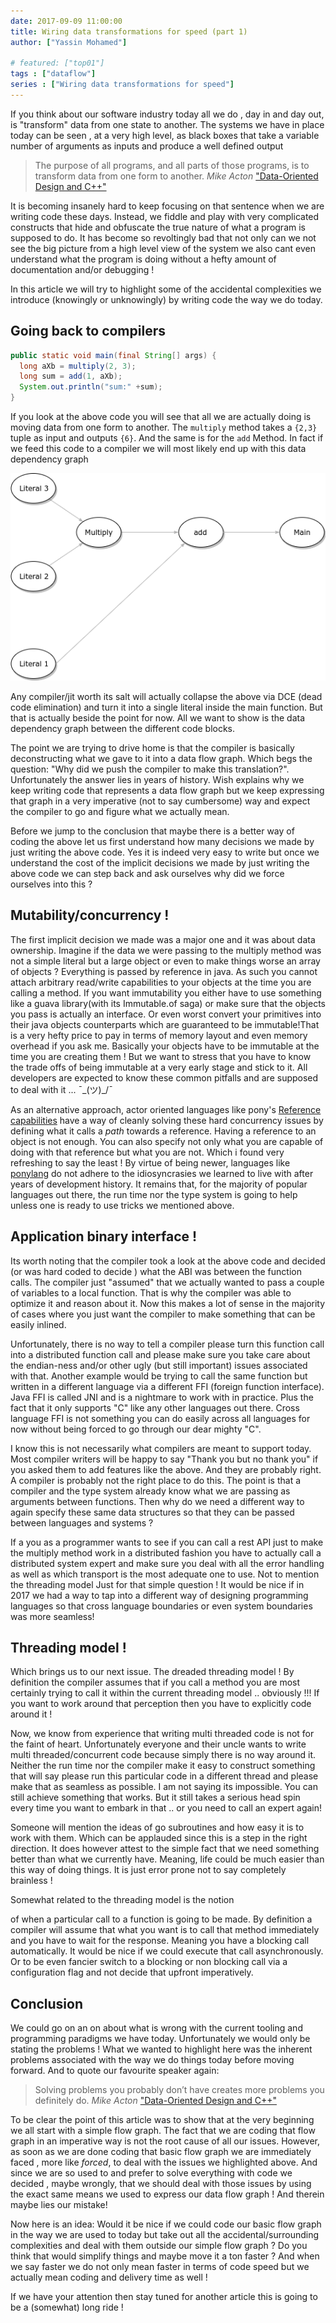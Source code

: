 ```yaml
---
date: 2017-09-09 11:00:00
title: Wiring data transformations for speed (part 1)
author: ["Yassin Mohamed"]

# featured: ["top01"]
tags : ["dataflow"]
series : ["Wiring data transformations for speed"]
---
```


If you think about our software industry today all we do , day in and day out, is "transform" data from one state to another. The systems we have in place today can be seen , at a very high level, as black boxes that take a variable number of arguments as inputs and produce a well defined output

>The purpose of all programs, and all parts of those programs, is to transform data from one form to another. *Mike Acton* ["Data-Oriented Design and C++"](https://youtu.be/rX0ItVEVjHc?t=757)

It is becoming insanely hard to keep focusing on that sentence when we are writing code these days. Instead, we fiddle and play with very complicated constructs that hide and obfuscate the true nature of what a program is supposed to do. It has become so revoltingly bad that not only can we not see the big picture from a high level view of the system we also cant even understand what the program is doing without a hefty amount of documentation and/or debugging !

In this article we will try to highlight some of the accidental complexities we introduce (knowingly or unknowingly) by writing code the way we do today.

## Going back to compilers

```java
public static void main(final String[] args) {
  long aXb = multiply(2, 3);
  long sum = add(1, aXb);
  System.out.println("sum:" +sum);
}
```

If you look at the above code you will see that all we are actually doing is moving data from one form to another. The `multiply` method takes a `{2,3}` tuple as input and outputs `{6}`. And the same is for the `add` Method. In fact if we feed this code to a compiler we will most likely end up with this data dependency graph

![Fig1](/images/wiring-data-transformations-for-speed-001.png )

Any compiler/jit worth its salt will actually collapse the above via DCE (dead code elimination) and turn it into a single literal inside the main function. But that is actually beside the point for now. All we want to show is the data dependency graph between the different code blocks.

The point we are trying to drive home is that the compiler is basically deconstructing what we gave to it into a data flow graph. Which begs the question: "Why did we push the compiler to make this translation?". Unfortunately the answer lies in years of history. Wish explains why we keep writing code that represents a data flow graph but we keep expressing that graph in a very imperative (not to say cumbersome) way and expect the compiler to go and figure what we actually mean. 

Before we jump to the conclusion that maybe there is a better way of coding the above let us first understand how many decisions we made by just writing the above code. Yes it is indeed very easy to write but once we understand the cost of the implicit decisions we made by just writing the above code we can step back and ask ourselves why did we force ourselves into this ?

## Mutability/concurrency !

The first implicit decision we made was a major one and it was about data ownership. Imagine if the data we were passing to the multiply method was not a simple literal but a large object or even to make things worse an array of objects ? Everything is passed by reference in java. As such you cannot attach arbitrary read/write capabilities to your objects at the time you are calling a method. If you want immutability you either have to use something like a guava library(with its Immutable.of saga) or make sure that the objects you pass is actually an interface. Or even worst convert your primitives into their java objects counterparts which are guaranteed to be immutable!That is a very hefty price to pay in terms of memory layout and even memory overhead if you ask me. Basically your objects have to be immutable at the time you are creating them ! But we want to stress that you have to know the trade offs of being immutable at a very early stage and stick to it. All developers are expected to know these common pitfalls and are supposed to deal with it ...  ¯\_(ツ)_/¯

As an alternative approach, actor oriented languages like pony's [Reference capabilities](https://www.ponylang.org/learn/#reference-capabilities) have a way of cleanly solving these hard concurrency issues by defining what it calls a *path* towards a reference. Having a reference to an object is not enough. You can also specify not only what you are capable of doing with that reference but what you are not. Which i found very refreshing to say the least ! By virtue of being newer, languages like [ponylang](https://www.ponylang.org) do not adhere to the idiosyncrasies we learned to live with after years of development history. It remains that, for the majority of popular languages out there, the run time nor the type system is going to help unless one is ready to use tricks we mentioned above.

## Application binary interface !

Its worth noting that the compiler took a look at the above code and decided (or was hard coded to decide ) what the ABI was between the function calls. The compiler just "assumed" that we actually wanted to pass a couple of variables to a local function. That is why the compiler was able to optimize it and reason about it. Now this makes a lot of sense in the majority of cases where you just want the compiler to make something that can be easily inlined.

Unfortunately, there is no way to tell a compiler please turn this function call into a distributed function call and please make sure you take care about the endian-ness and/or other ugly (but still important) issues associated with that. Another example would be trying to call the same function but written in a different language via a different FFI (foreign function interface). Java FFI is called JNI and is a nightmare to work with in practice. Plus the fact that it only supports "C" like any other languages out there. Cross language FFI is not something you can do easily across all languages for now without being forced to go through our dear mighty "C".

I know this is not necessarily what compilers are meant to support today. Most compiler writers will be happy to say "Thank you but no thank you" if you asked them to add features like the above. And they are probably right. A compiler is probably not the right place to do this. The point is that a compiler and the type system already know what we are passing as arguments between functions. Then why do we need a different way to again specify these same data structures so that they can be passed between languages and systems ? 

If a you as a programmer wants to see if you can call a rest API just to make the multiply method work in a distributed fashion you have to actually call a distributed system expert and make sure you deal with all the error handling as well as which transport is the most adequate one to use. Not to mention the threading model Just for that simple question ! It would be nice if in 2017 we had a way to tap into a different way of designing programming languages so that cross language boundaries or even  system boundaries was more seamless!

## Threading model !

Which brings us to our next issue. The dreaded threading model ! By definition the compiler assumes that if you call a method you are most certainly trying to call it within the current threading model .. obviously !!! If you want to work around that perception then you have to explicitly code around it !

Now, we know from experience that writing multi threaded code is not for the faint of heart. Unfortunately everyone and their uncle wants to write multi threaded/concurrent code because simply there is no way around it. Neither the run time nor the compiler make it easy to construct something that will say please run this particular code in a different thread and please make that as seamless as possible. I am not saying its impossible. You can still achieve something that works. But it still takes a serious head spin every time you want to embark in that .. or you need to call an expert again!  

Someone will mention the ideas of go subroutines and how easy it is to work with them. Which can be applauded since this is a step in the right direction. It does however attest to the simple fact that we need something better than what we currently have. Meaning, life could be much easier than this way of doing things. It is just error prone not to say completely brainless !

Somewhat related to the threading model is the notion 

of when a particular call to a function is going to be made. By definition a compiler will assume that what you want is to call that method immediately and you have to wait for the response. Meaning you have a blocking call automatically. It would be nice if we could execute that call asynchronously. Or to be even fancier switch to a blocking or non blocking call via a configuration flag and not decide that upfront imperatively.

## Conclusion

We could go on an on about what is wrong with the current tooling and programming paradigms we have today. Unfortunately we would only be stating the problems ! What we wanted to highlight here was the inherent problems associated with the way we do things today before moving forward. And to quote our favourite speaker again:

>Solving problems you probably don’t have creates more problems you definitely do. *Mike Acton* ["Data-Oriented Design and C++"](https://youtu.be/rX0ItVEVjHc?t=846)

To be clear the point of this article was to show that at the very beginning we all start with a simple flow graph. The fact that we are coding that flow graph in an imperative way is not the root cause of all our issues. However, as soon as we are done coding that basic flow graph we are immediately faced , more like *forced*, to deal with the issues we highlighted above. And since we are so used to and prefer to solve everything with code we decided , maybe wrongly, that we should deal with those issues by using the exact same means we used to express our data flow graph ! And therein maybe lies our mistake!

Now here is an idea: Would it be nice if we could code our basic flow graph in the way we are used to today but take out all the accidental/surrounding complexities and deal with them outside our simple flow graph ? Do you think that would simplify things and maybe move it a ton faster ? And when we say faster we do not only mean faster in terms of code speed but we actually mean coding and delivery time as well !

If we have your attention then stay tuned for another article this is going to be a (somewhat) long ride !


